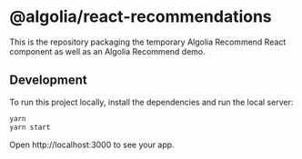 # @algolia/react-recommendations

This is the repository packaging the temporary Algolia Recommend React component as well as an Algolia Recommend demo.

## Development

To run this project locally, install the dependencies and run the local server:

```sh
yarn
yarn start
```

Open http://localhost:3000 to see your app.
